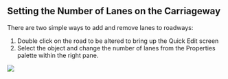 ## Setting the Number of Lanes on the Carriageway

There are two simple ways to add and remove lanes to roadways:

1. Double click on the road to be altered to bring up the Quick Edit screen 
2. Select the object and change the number of lanes from the Properties palette within the right pane.

![](Resources/Road_Properties_Lanes.png)
